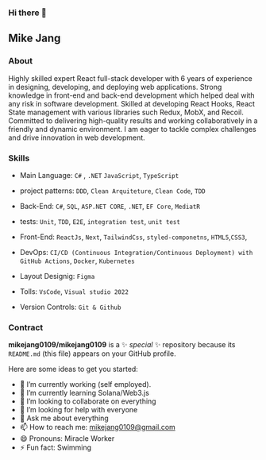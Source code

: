 ### Hi there 👋

## Mike Jang

### About

Highly skilled expert React full-stack developer with 6 years of experience in designing, 
developing, and deploying web applications. Strong knowledge in front-end and back-end 
development which helped deal with any risk in software development. Skilled at 
developing React Hooks, React State management with various libraries such Redux, MobX, 
and Recoil. Committed to delivering high-quality results and working collaboratively in a 
friendly and dynamic environment. I am eager to tackle complex challenges and drive 
innovation in web development.

### Skills

- Main Language: `C#` , `.NET` `JavaScript`, `TypeScript`

- project patterns: `DDD`, `Clean Arquiteture`, `Clean Code`, `TDD`

- Back-End: `C#`, `SQL`, `ASP.NET CORE`, `.NET`, `EF Core`, `MediatR`

- tests: `Unit`, `TDD`, `E2E`, `integration test`, `unit test`

- Front-End: `ReactJs`, `Next`, `TailwindCss`, `styled-componetns`, `HTML5`,`CSS3`,

- DevOps: `CI/CD (Continuous Integration/Continuous Deployment) with GitHub Actions`,  `Docker`, `Kubernetes`

- Layout Designig: `Figma`

- Tolls: `VsCode`, `Visual studio 2022` 

- Version Controls: `Git & Github`

### Contract

**mikejang0109/mikejang0109** is a ✨ _special_ ✨ repository because its `README.md` (this file) appears on your GitHub profile.

Here are some ideas to get you started:

- 🔭 I’m currently working (self employed).
- 🌱 I’m currently learning Solana/Web3.js
- 👯 I’m looking to collaborate on everything
- 🤔 I’m looking for help with everyone
- 💬 Ask me about everything
- 📫 How to reach me: mikejang0109@gmail.com
- 😄 Pronouns: Miracle Worker
- ⚡ Fun fact: Swimming
